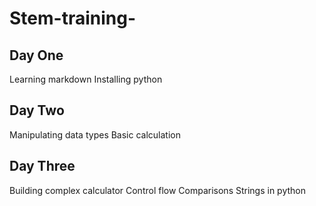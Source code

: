 # Stem-training-
## Day One
Learning markdown
Installing python
## Day Two
Manipulating data types
Basic calculation
## Day Three
Building complex calculator
Control flow
Comparisons
Strings in python

